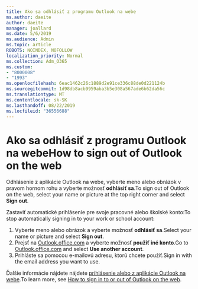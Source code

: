 ```yaml
---
title: Ako sa odhlásiť z programu Outlook na webe
ms.author: daeite
author: daeite
manager: joallard
ms.date: 5/6/2019
ms.audience: Admin
ms.topic: article
ROBOTS: NOINDEX, NOFOLLOW
localization_priority: Normal
ms.collection: Adm_O365
ms.custom:
- "8000008"
- "1993"
ms.openlocfilehash: 6eac1462c26c1889d2e91ce336c88de0d221124b
ms.sourcegitcommit: 1d98db8acb9959aba3b5e308a567ade6b62da56c
ms.translationtype: MT
ms.contentlocale: sk-SK
ms.lasthandoff: 08/22/2019
ms.locfileid: "36556688"
---
```

# <a name="how-to-sign-out-of-outlook-on-the-web"></a><span data-ttu-id="0a880-102">Ako sa odhlásiť z programu Outlook na webe</span><span class="sxs-lookup"><span data-stu-id="0a880-102">How to sign out of Outlook on the web</span></span>

<span data-ttu-id="0a880-103">Odhlásenie z aplikácie Outlook na webe, vyberte meno alebo obrázok v pravom hornom rohu a vyberte možnosť **odhlásiť sa**.</span><span class="sxs-lookup"><span data-stu-id="0a880-103">To sign out of Outlook on the web, select your name or picture at the top right corner and select **Sign out**.</span></span>

<span data-ttu-id="0a880-104">Zastaviť automatické prihlásenie pre svoje pracovné alebo školské konto:</span><span class="sxs-lookup"><span data-stu-id="0a880-104">To stop automatically signing in to your work or school account:</span></span>

1. <span data-ttu-id="0a880-105">Vyberte meno alebo obrázok a vyberte možnosť **odhlásiť sa**.</span><span class="sxs-lookup"><span data-stu-id="0a880-105">Select your name or picture and select **Sign out**.</span></span>
1. <span data-ttu-id="0a880-106">Prejsť na [Outlook.office.com](https://outlook.office.com/) a vyberte možnosť **použiť iné konto**.</span><span class="sxs-lookup"><span data-stu-id="0a880-106">Go to [Outlook.office.com](https://outlook.office.com/) and select **Use another account**.</span></span>
1. <span data-ttu-id="0a880-107">Prihláste sa pomocou e-mailovú adresu, ktorú chcete použiť.</span><span class="sxs-lookup"><span data-stu-id="0a880-107">Sign in with the email address you want to use.</span></span>

<span data-ttu-id="0a880-108">Ďalšie informácie nájdete nájdete [prihlásenie alebo z aplikácie Outlook na webe](https://support.office.com/article/763fab4d-0138-4814-b450-37fc286bcb79).</span><span class="sxs-lookup"><span data-stu-id="0a880-108">To learn more, see [How to sign in to or out of Outlook on the web](https://support.office.com/article/763fab4d-0138-4814-b450-37fc286bcb79).</span></span>
